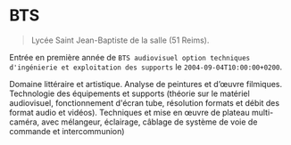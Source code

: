 # BTS

> Lycée Saint Jean-Baptiste de la salle (51 Reims).

Entrée en première année de `BTS audiovisuel option techniques d'ingénierie et exploitation des supports` le `2004-09-04T10:00:00+0200`.

Domaine littéraire et artistique. Analyse de peintures et d’œuvre filmiques.
Technologie des équipements et supports (théorie sur le matériel audiovisuel, fonctionnement d'écran tube, résolution formats et débit des format audio et vidéos).
Techniques et mise en œuvre de plateau multi-caméra, avec mélangeur, éclairage, câblage de système de voie de commande et intercommunion)
